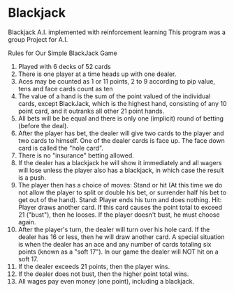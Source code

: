 # Blackjack
Blackjack A.I. implemented with reinforcement learning
This program was a group Project for A.I.

Rules for Our Simple BlackJack Game

1. Played with 6 decks of 52 cards
2. There is one player at a time heads up with one dealer. 
2. Aces may be counted as 1 or 11 points, 2 to 9 according to pip value, tens and face cards count as ten
3. The value of a hand is the sum of the point valued of the individual cards, except BlackJack, which is the highest hand, consisting of any 10 point card, and it outranks all other 21 point hands.
4. All bets will be be equal and there is only one (implicit) round of betting (before the deal).
5. After the player has bet, the dealer will give two cards to the player and two cards to himself. One of the dealer cards is face up. The face down card is called the "hole card".
6. There is no "insurance" betting allowed. 
7. If the dealer has a blackjack he will show it immediately and all wagers will lose unless the player also has a blackjack, in which case the result is a push. 
8. The player then has a choice of moves: Stand or hit (At this time we do not allow the player to split or double his bet, or surrender half his bet to get out of the hand).
	Stand: Player ends his turn and does nothing. 
	Hit: Player draws another card. If this card causes the point total to exceed 21 ("bust"), then he looses. If the player doesn't bust, he must choose again. 
9. After the player's turn, the dealer will turn over his hole card. If the dealer has 16 or less, then he will draw another card. A special situation is when the dealer has an ace and any number of cards totaling six points (known as a "soft 17"). In our game the dealer will NOT hit on a soft 17.
10. If the dealer exceeds 21 points, then the player wins. 
11. If the dealer does not bust, then the higher point total wins. 
12. All wages pay even money (one point), including a blackjack. 
